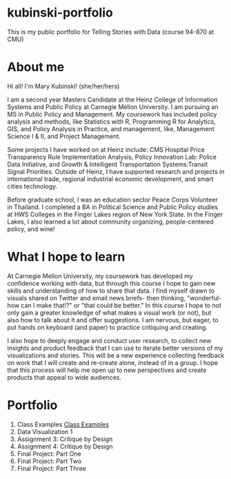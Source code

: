 # kubinski-portfolio
This is my public portfolio for Telling Stories with Data (course 94-870 at CMU) 

# About me
Hi all! I'm Mary Kubinski! (she/her/hers)

I am a second year Masters Candidate at the Heinz College of Information Systems and Public Policy at Carnegie Mellon University. I am pursuing an MS in Public Policy and Management. My coursework has included policy analysis and methods, like Statistics with R, Programming R for Analytics, GIS, and Policy Analysis in Practice, and management, like, Management Science I & II, and Project Management. 

Some projects I have worked on at Heinz include: CMS Hospital Price Transparency Rule Implementation Analysis, Policy Innovation Lab: Police Data Initiative, and Growth & Intelligent Transportation Systems:Transit Signal Priorities. Outside of Heinz, I have supported research and projects in international trade, regional industrial economic development, and smart cities technology. 

Before graduate school, I was an education sector Peace Corps Volunteer in Thailand. I completed a BA in Political Science and Public Policy studies at HWS Colleges in the Finger Lakes region of New York State. In the Finger Lakes, I also learned a lot about community organizing, people-centered policy, and wine! 

# What I hope to learn
At Carnegie Mellon University, my coursework has developed my confidence working with data, but through this course I hope to gain new skills and understanding of how to share that data. I find myself drawn to visuals shared on Twitter and email news briefs- then thinking, "wonderful- how can I make that!?" or "that could be better." In this course I hope to not only gain a greater knowledge of what makes a visual work (or not), but also how to talk about it and offer suggestions. I am nervous, but eager, to put hands on keyboard (and paper) to practice critiquing and creating. 

I also hope to deeply engage and conduct user research, to collect new insights and product feedback that I can use to iterate better versions of my visualizations and stories. This will be a new experience collecting feedback on work that I will create and re-create alone, instead of in a group. I hope that this process will help me open up to new perspectives and create products that appeal to wide audiences. 


# Portfolio
1. Class Examples [Class Examples](class-examples.md)
2. Data Visualization 1
3. Assignment 3: Critique by Design
4. Assignment 4: Critique by Design
5. Final Project: Part One
6. Final Project: Part Two
7. Final Project: Part Three
